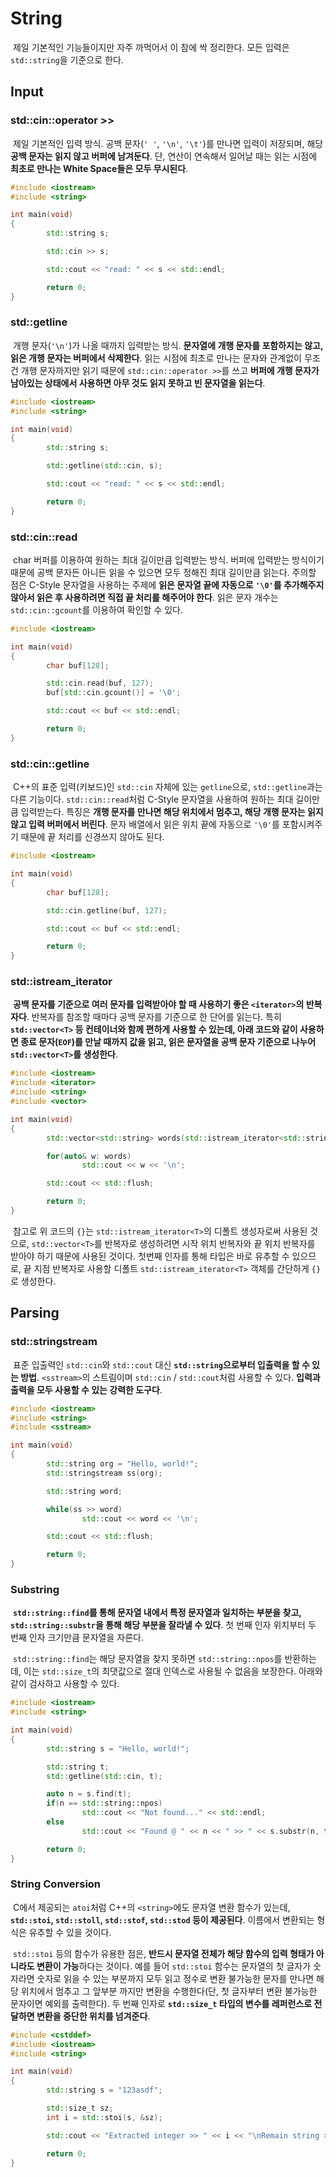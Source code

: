 # String

&nbsp;제일 기본적인 기능들이지만 자주 까먹어서 이 참에 싹 정리한다. 모든 입력은 `std::string`을 기준으로 한다.


## Input

### std::cin::operator >>

&nbsp;제일 기본적인 입력 방식. 공백 문자(`' '`, `'\n'`, `'\t'`)를 만나면 입력이 저장되며, 해당 **공백 문자는 읽지 않고 버퍼에 남겨둔다**. 단, 연산이 연속해서 일어날 때는 읽는 시점에 **최초로 만나는 White Space들은 모두 무시된다**.

```C++
#include <iostream>
#include <string>

int main(void)
{
        std::string s;

        std::cin >> s;

        std::cout << "read: " << s << std::endl;

        return 0;
}
```


### std::getline

&nbsp;개행 문자(`'\n'`)가 나올 때까지 입력받는 방식. **문자열에 개행 문자를 포함하지는 않고, 읽은 개행 문자는 버퍼에서 삭제한다**. 읽는 시점에 최초로 만나는 문자와 관계없이 무조건 개행 문자까지만 읽기 때문에 `std::cin::operator >>`를 쓰고 **버퍼에 개행 문자가 남아있는 상태에서 사용하면 아무 것도 읽지 못하고 빈 문자열을 읽는다**.

```C++
#include <iostream>
#include <string>

int main(void)
{
        std::string s;

        std::getline(std::cin, s);

        std::cout << "read: " << s << std::endl;

        return 0;
}
```


### std::cin::read

&nbsp;char 버퍼를 이용하여 원하는 최대 길이만큼 입력받는 방식. 버퍼에 입력받는 방식이기 때문에 공백 문자든 아니든 읽을 수 있으면 모두 정해진 최대 길이만큼 읽는다. 주의할 점은 C-Style 문자열을 사용하는 주제에 **읽은 문자열 끝에 자동으로 `'\0'`를 추가해주지 않아서 읽은 후 사용하려면 직접 끝 처리를 해주어야 한다**. 읽은 문자 개수는 `std::cin::gcount`를 이용하여 확인할 수 있다.

```C++
#include <iostream>

int main(void)
{
        char buf[128];

        std::cin.read(buf, 127);
        buf[std::cin.gcount()] = '\0';

        std::cout << buf << std::endl;

        return 0;
}
```


### std::cin::getline

&nbsp;C++의 표준 입력(키보드)인 `std::cin` 자체에 있는 `getline`으로, `std::getline`과는 다른 기능이다. `std::cin::read`처럼 C-Style 문자열을 사용하여 원하는 최대 길이만큼 입력받는다. 특징은 **개행 문자를 만나면 해당 위치에서 멈추고, 해당 개행 문자는 읽지 않고 입력 버퍼에서 버린다**. 문자 배열에서 읽은 위치 끝에 자동으로 `'\0'`를 포함시켜주기 때문에 끝 처리를 신경쓰지 않아도 된다.

```C++
#include <iostream>

int main(void)
{
        char buf[128];

        std::cin.getline(buf, 127);

        std::cout << buf << std::endl;

        return 0;
}
```


### std::istream_iterator<T>

&nbsp;**공백 문자를 기준으로 여러 문자를 입력받아야 할 때 사용하기 좋은 `<iterator>`의 반복자다**. 반복자를 참조할 때마다 공백 문자를 기준으로 한 단어를 읽는다. 특히 **`std::vector<T>` 등 컨테이너와 함께 편하게 사용할 수 있는데, 아래 코드와 같이 사용하면 종료 문자(`EOF`)를 만날 때까지 값을 읽고, 읽은 문자열을 공백 문자 기준으로 나누어 `std::vector<T>`를 생성한다**.

```C++
#include <iostream>
#include <iterator>
#include <string>
#include <vector>

int main(void)
{
        std::vector<std::string> words(std::istream_iterator<std::string>(std::cin), {});

        for(auto& w: words)
                std::cout << w << '\n';

        std::cout << std::flush;

        return 0;
}
```

&nbsp;참고로 위 코드의 `{}`는 `std::istream_iterator<T>`의 디폴트 생성자로써 사용된 것으로, `std::vector<T>`를 반복자로 생성하려면 시작 위치 반복자와 끝 위치 반복자를 받아야 하기 때문에 사용된 것이다. 첫번째 인자를 통해 타입은 바로 유추할 수 있으므로, 끝 지점 반복자로 사용할 디폴트 `std::istream_iterator<T>` 객체를 간단하게 `{}`로 생성한다.


## Parsing

### std::stringstream

&nbsp;표준 입출력인 `std::cin`와 `std::cout` 대신 **`std::string`으로부터 입출력을 할 수 있는 방법**. `<sstream>`의 스트림이며 `std::cin` / `std::cout`처럼 사용할 수 있다. **입력과 출력을 모두 사용할 수 있는 강력한 도구다**.

```C++
#include <iostream>
#include <string>
#include <sstream>

int main(void)
{
        std::string org = "Hello, world!";
        std::stringstream ss(org);

        std::string word;

        while(ss >> word)
                std::cout << word << '\n';

        std::cout << std::flush;

        return 0;
}
```


### Substring

&nbsp;**`std::string::find`를 통해 문자열 내에서 특정 문자열과 일치하는 부분을 찾고, `std::string::substr`을 통해 해당 부분을 잘라낼 수 있다**. 첫 번째 인자 위치부터 두 번째 인자 크기만큼 문자열을 자른다.


&nbsp;`std::string::find`는 해당 문자열을 찾지 못하면 `std::string::npos`를 반환하는데, 이는 `std::size_t`의 최댓값으로 절대 인덱스로 사용될 수 없음을 보장한다. 아래와 같이 검사하고 사용할 수 있다.

```C++
#include <iostream>
#include <string>

int main(void)
{
        std::string s = "Hello, world!";

        std::string t;
        std::getline(std::cin, t);

        auto n = s.find(t);
        if(n == std::string::npos)
                std::cout << "Not found..." << std::endl;
        else
                std::cout << "Found @ " << n << " >> " << s.substr(n, t.size()) << std::endl;

        return 0;
}
```


### String Conversion

&nbsp;C에서 제공되는 `atoi`처럼 C++의 `<string>`에도 문자열 변환 함수가 있는데, **`std::stoi`, `std::stoll`, `std::stof`, `std::stod` 등이 제공된다**. 이름에서 변환되는 형식은 유추할 수 있을 것이다.


&nbsp;`std::stoi` 등의 함수가 유용한 점은, **반드시 문자열 전체가 해당 함수의 입력 형태가 아니라도 변환이 가능**하다는 것이다. 예를 들어 `std::stoi` 함수는 문자열의 첫 글자가 숫자라면 숫자로 읽을 수 있는 부분까지 모두 읽고 정수로 변환 불가능한 문자를 만나면 해당 위치에서 멈추고 그 앞부분 까지만 변환을 수행한다(단, 첫 글자부터 변환 불가능한 문자이면 예외를 출력한다). 두 번째 인자로 **`std::size_t` 타입의 변수를 레퍼런스로 전달하면 변환을 중단한 위치를 넘겨준다**.


```C++
#include <cstddef>
#include <iostream>
#include <string>

int main(void)
{
        std::string s = "123asdf";

        std::size_t sz;
        int i = std::stoi(s, &sz);

        std::cout << "Extracted integer >> " << i << "\nRemain string >> " << s.substr(sz) << std::endl;

        return 0;
}
```
